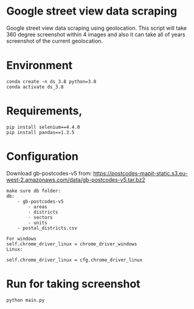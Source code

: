# Google street view data scraping
Google street view data scraping using geolocation. This script will take 360 degree screenshot within 4 images and also it can take all of years screenshot of the current geolocation.



# Environment

```
conda create -n ds_3.8 python=3.8
conda activate ds_3.8
```
# Requirements,

```
pip install selenium==4.4.0
pip install pandas==1.3.5 

```

# Configuration

Download gb-postcodes-v5 from:
https://postcodes-mapit-static.s3.eu-west-2.amazonaws.com/data/gb-postcodes-v5.tar.bz2

```
make sure db folder:
db:
    - gb-postcodes-v5
        - areas
        - districts
        - sectors
        - units
    - postal_districts.csv

For windows
self.chrome_driver_linux = chrome_driver_windows
Linux:

self.chrome_driver_linux = cfg.chrome_driver_linux

```

# Run for taking screenshot

```
python main.py
```




